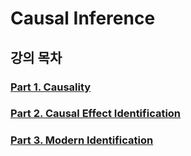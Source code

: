# Causal Inference

## 강의 목차 
### [Part 1. Causality](https://github.com/EricChoii/lg-ai-auto-driving-radar-sensor/blob/main/causal-inference/causality.md)
### [Part 2. Causal Effect Identification](https://github.com/EricChoii/lg-ai-auto-driving-radar-sensor/blob/main/causal-inference/casual-effect-identification.md)
### [Part 3. Modern Identification](https://github.com/EricChoii/lg-ai-auto-driving-radar-sensor/blob/main/causal-inference/modern-identification.md)

